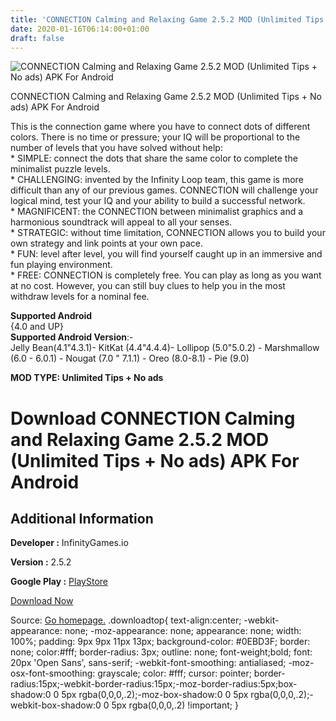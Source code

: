 ```yaml
---
title: 'CONNECTION Calming and Relaxing Game 2.5.2 MOD (Unlimited Tips + No ads) APK For Android'
date: 2020-01-16T06:14:00+01:00
draft: false
---
```


![CONNECTION Calming and Relaxing Game 2.5.2 MOD (Unlimited Tips + No ads) APK For Android](https://i1.wp.com/apkhome.net/wp-content/uploads/2020/01/CONNECTION-Calming-and-Relaxing-Game-2.5.2-MOD-Unlimited-Tips-No-ads.png "CONNECTION Calming and Relaxing Game 2.5.2 MOD (Unlimited Tips + No ads) APK For Android")

  

CONNECTION Calming and Relaxing Game 2.5.2 MOD (Unlimited Tips + No ads) APK For Android

This is the connection game where you have to connect dots of different colors. There is no time or pressure; your IQ will be proportional to the number of levels that you have solved without help:  
\* SIMPLE: connect the dots that share the same color to complete the minimalist puzzle levels.  
\* CHALLENGING: invented by the Infinity Loop team, this game is more difficult than any of our previous games. CONNECTION will challenge your logical mind, test your IQ and your ability to build a successful network.  
\* MAGNIFICENT: the CONNECTION between minimalist graphics and a harmonious soundtrack will appeal to all your senses.  
\* STRATEGIC: without time limitation, CONNECTION allows you to build your own strategy and link points at your own pace.  
\* FUN: level after level, you will find yourself caught up in an immersive and fun playing environment.  
\* FREE: CONNECTION is completely free. You can play as long as you want at no cost. However, you can still buy clues to help you in the most withdraw levels for a nominal fee.

**Supported Android**  
{4.0 and UP}  
**Supported Android Version**:-  
Jelly Bean(4.1"4.3.1)- KitKat (4.4"4.4.4)- Lollipop (5.0"5.0.2) - Marshmallow (6.0 - 6.0.1) - Nougat (7.0 " 7.1.1) - Oreo (8.0-8.1) - Pie (9.0)

**MOD TYPE: Unlimited Tips + No ads**

Download CONNECTION Calming and Relaxing Game 2.5.2 MOD (Unlimited Tips + No ads) APK For Android
=================================================================================================

Additional Information
----------------------

**Developer :** InfinityGames.io

**Version :** 2.5.2

**Google Play :** [PlayStore](https://play.google.com/store/apps/details?id=com.infinitygames.connection)

  

[Download Now](https://store4app.co/post/connection-calming-and-relaxing-game-2-5-2-mod-unlimited-tips-no-ads-apk-for-android_1578592122)

  
Source: [Go homepage.](https://store4app.co/post/connection-calming-and-relaxing-game-2-5-2-mod-unlimited-tips-no-ads-apk-for-android_1578592122) .downloadtop{ text-align:center; -webkit-appearance: none; -moz-appearance: none; appearance: none; width: 100%; padding: 9px 9px 11px 13px; background-color: #0EBD3F; border: none; color:#fff; border-radius: 3px; outline: none; font-weight;bold; font: 20px 'Open Sans', sans-serif; -webkit-font-smoothing: antialiased; -moz-osx-font-smoothing: grayscale; color: #fff; cursor: pointer; border-radius:15px;-webkit-border-radius:15px;-moz-border-radius:5px;box-shadow:0 0 5px rgba(0,0,0,.2);-moz-box-shadow:0 0 5px rgba(0,0,0,.2);-webkit-box-shadow:0 0 5px rgba(0,0,0,.2) !important; }